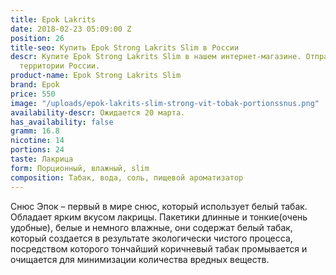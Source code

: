 ```yaml
---
title: Epok Lakrits
date: 2018-02-23 05:09:00 Z
position: 26
title-seo: Купить Epok Strong Lakrits Slim в России
descr: Купите Epok Strong Lakrits Slim в нашем интернет-магазине. Отправляем по всей
  территории России.
product-name: Epok Strong Lakrits Slim
brand: Epok
price: 550
image: "/uploads/epok-lakrits-slim-strong-vit-tobak-portionssnus.png"
availability-descr: Ожидается 20 марта.
has_availability: false
gramm: 16.8
nicotine: 14
portions: 24
taste: Лакрица
form: Порционный, влажный, slim
composition: Табак, вода, соль, пищевой ароматизатор
---
```


Снюс Эпок – первый в мире снюс, который использует белый табак.
Обладает ярким вкусом лакрицы.
Пакетики длинные и тонкие(очень удобные), белые и немного влажные, они содержат белый табак, который создается в результате экологически чистого процесса, посредством которого тончайший коричневый табак промывается и очищается для минимизации количества вредных веществ.

